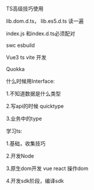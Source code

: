 TS高级技巧使用

lib.dom.d.ts， lib.es5.d.ts 读一遍

index.js 和index.d.ts必须配对

swc esbuild 

Vue3 ts vite 开发

Quokka

什么时候用Interface:

1.不知道数据是什么类型

2.写api的时候 quicktype

3.业务中的type



学习ts:

1.基础，收集技巧

2.开发Node 

3.原生dom开发 vue react 操作dom

4.开发sdk阶段，编译sdk






